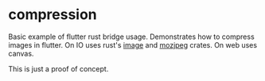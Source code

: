 # compression

Basic example of flutter rust bridge usage. Demonstrates how to compress images in flutter.
On IO uses rust's [image](https://crates.io/crates/image) and [mozjpeg](https://crates.io/crates/mozjpeg) crates.
On web uses canvas.

This is just a proof of concept.